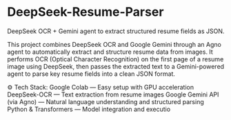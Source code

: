 # DeepSeek-Resume-Parser
DeepSeek OCR + Gemini agent to extract structured resume fields as JSON.

This project combines DeepSeek OCR and Google Gemini through an Agno agent to automatically extract and structure resume data from images.
It performs OCR (Optical Character Recognition) on the first page of a resume image using DeepSeek, 
then passes the extracted text to a Gemini-powered agent to parse key resume fields into a clean JSON format.

⚙️ Tech Stack:
Google Colab — Easy setup with GPU acceleration
DeepSeek-OCR — Text extraction from resume images
Google Gemini API (via Agno) — Natural language understanding and structured parsing
Python & Transformers — Model integration and executio
